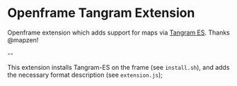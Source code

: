 # Openframe Tangram Extension

Openframe extension which adds support for maps via [Tangram ES](https://github.com/tangrams/tangram-es). Thanks @mapzen!

--

This extension installs Tangram-ES on the frame (see `install.sh`), and adds the necessary format description (see `extension.js`);